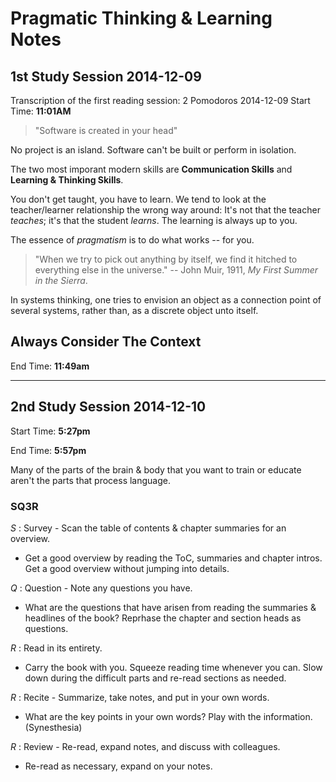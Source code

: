 # Pragmatic Thinking & Learning Notes

## 1st Study Session 2014-12-09

Transcription of the first reading session: 2 Pomodoros 2014-12-09
Start Time: **11:01AM**

> "Software is created in your head"

No project is an island. Software can't be built or perform in isolation.

The two most imporant modern skills are **Communication Skills** and **Learning & Thinking Skills**.

You don't get taught, you have to learn. We tend to look at the teacher/learner relationship the wrong way around: It's not that the teacher _teaches_; it's that the student _learns_. The learning is always up to you.

The essence of _pragmatism_ is to do what works -- for you.

> "When we try to pick out anything by itself, we find it hitched to everything else in the universe." -- John Muir, 1911, _My First Summer in the Sierra_.

In systems thinking, one tries to envision an object as a connection point of several systems, rather than, as a discrete object unto itself.

## Always Consider The Context ##
End Time: **11:49am**

----

## 2nd Study Session 2014-12-10

Start Time: **5:27pm**

End Time: **5:57pm**

Many of the parts of the brain & body that you want to train or educate aren't the parts that process language.

### SQ3R

_S_ : Survey - Scan the table of contents & chapter summaries for an overview.
  * Get a good overview by reading the ToC, summaries and chapter intros. Get a good overview without jumping into details.

_Q_ : Question - Note any questions you have.
  * What are the questions that have arisen from reading the summaries & headlines of the book? Reprhase the chapter and section heads as questions.

_R_ : Read in its entirety.
  * Carry the book with you. Squeeze reading time whenever you can. Slow down during the difficult parts and re-read sections as needed.

_R_ : Recite - Summarize, take notes, and put in your own words.
  * What are the key points in your own words? Play with the information. (Synesthesia)

_R_ : Review - Re-read, expand notes, and discuss with colleagues.
* Re-read as necessary, expand on your notes.
